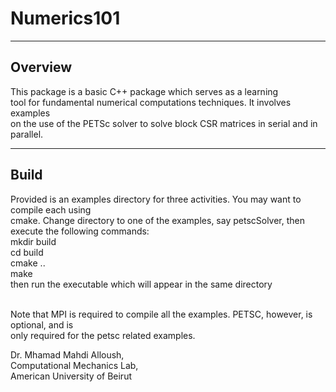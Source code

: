 # Numerics101

---------------------------------------------------------------
Overview
---------------------------------------------------------------
This package is a basic C++ package which serves as a learning <br> 
tool for fundamental numerical computations techniques. It involves examples <br> 
on the use of the PETSc solver to solve block CSR matrices in serial and in parallel. <br>


---------------------------------------------------------------
Build
---------------------------------------------------------------
Provided is an examples directory for three activities. You may want to compile each using <br>
cmake. Change directory to one of the examples, say petscSolver, then execute the following commands: <br>
mkdir build <br> cd build <br> cmake .. <br> make <br>
then run the executable which will appear in the same directory <br> <br>

Note that MPI is required to compile all the examples. PETSC, however, is optional, and is <br>
only required for the petsc related examples. <br>


Dr. Mhamad Mahdi Alloush, <br> Computational Mechanics Lab, <br> American University of Beirut
